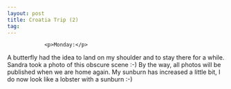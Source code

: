 ```yaml
---
layout: post
title: Croatia Trip (2)
tag: 
---
```



                <p>Monday:</p>
<p>A butterfly had the idea to land on my shoulder and to stay there for a while. Sandra took a photo of this obscure scene :-) By the way, all photos will be published when we are home again. My sunburn has increased a little bit, I do now look like a lobster with a sunburn :-)</p>
            
